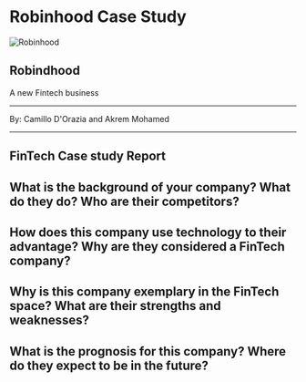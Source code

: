 # Robinhood Case Study

![Robinhood](https://play.google.com/store/apps/details?id=com.robinhood.android&hl=en_US)

## Robindhood 
A new Fintech business

---


By: Camillo D'Orazia and Akrem Mohamed

---

## FinTech Case study Report


## What is the background of your company? What do they do? Who are their competitors?


## How does this company use technology to their advantage? Why are they considered a FinTech company?


## Why is this company exemplary in the FinTech space? What are their strengths and weaknesses?


## What is the prognosis for this company? Where do they expect to be in the future?

